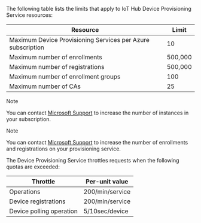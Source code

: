 The following table lists the limits that apply to IoT Hub Device Provisioning Service resources:

| Resource | Limit |
| --- | --- |
| Maximum Device Provisioning Services per Azure subscription | 10 |
| Maximum number of enrollments | 500,000 |
| Maximum number of registrations | 500,000 |
| Maximum number of enrollment groups | 100 |
| Maximum number of CAs | 25 |

> [!NOTE]
> You can contact [Microsoft Support](https://azure.microsoft.com/support/options/) to increase the number of instances in your subscription.

> [!NOTE]
> You can contact [Microsoft Support](https://azure.microsoft.com/support/options/) to increase the number of enrollments and registrations on your provisioning service.

The Device Provisioning Service throttles requests when the following quotas are exceeded:

| Throttle | Per-unit value |
| --- | --- |
| Operations | 200/min/service |
| Device registrations | 200/min/service |
| Device polling operation | 5/10sec/device |
